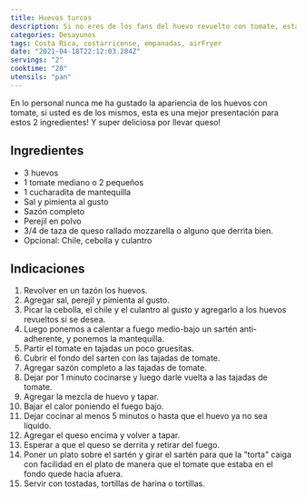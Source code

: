 ```yaml
---
title: Huevos turcos
description: Si no eres de los fans del huevo revuelto con tomate, esta es una mejor presentación para estos 2 ingredientes
categories: Desayunos
tags: Costa Rica, costarricense, empanadas, airFryer
date: "2021-04-18T22:12:03.284Z"
servings: "2"
cooktime: "20"
utensils: "pan"
---
```

En lo personal nunca me ha gustado la apariencia de los huevos con tomate, si usted es de los mismos, esta es una mejor presentación para estos 2 ingredientes! Y super deliciosa por llevar queso!

## Ingredientes

- 3 huevos
- 1 tomate mediano o 2 pequeños
- 1 cucharadita de mantequilla
- Sal y pimienta al gusto
- Sazón completo
- Perejil en polvo
- 3/4 de taza de queso rallado mozzarella o alguno que derrita bien.
- Opcional: Chile, cebolla y culantro

## Indicaciones

1. Revolver en un tazón los huevos.
2. Agregar sal, perejil y pimienta al gusto.
3. Picar la cebolla, el chile y el culantro al gusto y agregarlo a los huevos revueltos si se desea.
4. Luego ponemos a calentar a fuego medio-bajo un sartén anti-adherente, y ponemos la mantequilla.
5. Partir el tomate en tajadas un poco gruesitas.
6. Cubrir el fondo del sarten con las tajadas de tomate.
7. Agregar sazón completo a las tajadas de tomate.
8. Dejar por 1 minuto cocinarse y luego darle vuelta a las tajadas de tomate.
9. Agregar la mezcla de huevo y tapar.
10. Bajar el calor poniendo el fuego bajo.
11. Dejar cocinar al menos 5 minutos o hasta que el huevo ya no sea líquido.
12. Agregar el queso encima y volver a tapar.
13. Esperar a que el queso se derrita y retirar del fuego.
14. Poner un plato sobre el sartén y girar el sartén para que la "torta" caiga con facilidad en el plato de manera que el tomate que estaba en el fondo quede hacia afuera.
15. Servir con tostadas, tortillas de harina o tortillas.
